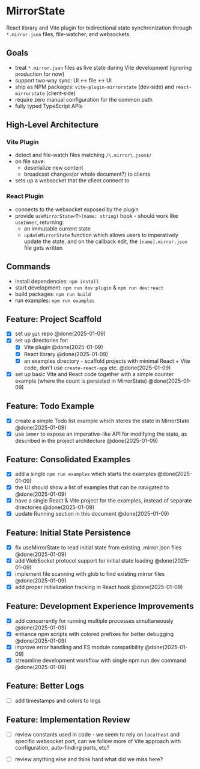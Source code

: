 # MirrorState

React library and Vite plugin for bidirectional state synchronization through `*.mirror.json` files, file-watcher, and websockets.

## Goals

- treat `*.mirror.json` files as live state during Vite development (ignoring production for now)
- support two‑way sync: UI <-> file <-> UI
- ship as NPM packages: `vite-plugin-mirrorstate` (dev‑side) and `react-mirrorstate` (client‑side)
- require zero manual configuration for the common path
- fully typed TypeScript APIs

## High-Level Architecture

### Vite Plugin

- detect and file-watch files matching `/\.mirror\.json$/`
- on file save:
  - deserialize new content 
  - broadcast changes(or whole document?) to clients
- sets up a websocket that the client connect to

### React Plugin

- connects to the websocket exposed by the plugin
- provide `useMirrorState<T>(name: string)` hook - should work like `useImmer`, returning:
  - an immutable current state
  - `updateMirrorState` function which allows users to imperatively update the state, and on the callback edit, the `[name].mirror.json` file gets written

## Commands

- install dependencies: `npm install`
- start development: `npm run dev:plugin` & `npm run dev:react`
- build packages: `npm run build`
- run examples: `npm run examples`

## Feature: Project Scaffold

- [x] set up `git` repo @done(2025-01-09)
- [x] set up directories for:
  - [x] Vite plugin @done(2025-01-09)
  - [x] React library @done(2025-01-09)
  - [x] an examples directory - scaffold projects with minimal React + Vite code, don't use `create-react-app` etc. @done(2025-01-09)
- [x] set up basic Vite and React code together with a simple counter example (where the count is persisted in MirrorState) @done(2025-01-09)

## Feature: Todo Example

- [x] create a simple Todo list example which stores the state in MirrorState @done(2025-01-09)
- [x] use `immer` to expose an imperative-like API for modifying the state, as described in the project architecture @done(2025-01-09)

## Feature: Consolidated Examples

- [x] add a single `npm run examples` which starts the examples @done(2025-01-09)
- [x] the UI should show a list of examples that can be navigated to @done(2025-01-09)
- [x] have a single React & Vite project for the examples, instead of separate directories @done(2025-01-09)
- [x] update Running section in this document @done(2025-01-09)

## Feature: Initial State Persistence

- [x] fix useMirrorState to read initial state from existing .mirror.json files @done(2025-01-09)
- [x] add WebSocket protocol support for initial state loading @done(2025-01-09)
- [x] implement file scanning with glob to find existing mirror files @done(2025-01-09)
- [x] add proper initialization tracking in React hook @done(2025-01-09)

## Feature: Development Experience Improvements

- [x] add concurrently for running multiple processes simultaneously @done(2025-01-09)
- [x] enhance npm scripts with colored prefixes for better debugging @done(2025-01-09)
- [x] improve error handling and ES module compatibility @done(2025-01-09)
- [x] streamline development workflow with single npm run dev command @done(2025-01-09)

## Feature: Better Logs

- [ ] add timestamps and colors to logs

## Feature: Implementation Review

- [ ] review constants used in code - we seem to rely on `localhost` and specific websocket port, can we follow more of Vite approach with configuration, auto-finding ports, etc?
- [ ] review anything else and think hard what did we miss here?

